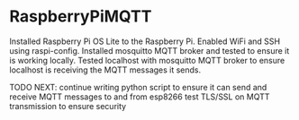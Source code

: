# RaspberryPiMQTT

Installed Raspberry Pi OS Lite to the Raspberry Pi. 
Enabled WiFi and SSH using raspi-config. 
Installed mosquitto MQTT broker and tested to ensure it is working locally. 
Tested localhost with mosquitto MQTT broker to ensure localhost is receiving the MQTT messages it sends.

TODO NEXT:
continue writing python script to ensure it can send and receive MQTT messages to and from esp8266
test TLS/SSL on MQTT transmission to ensure security
